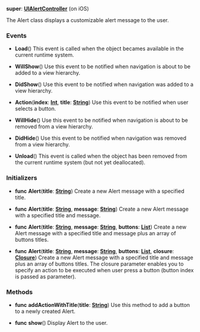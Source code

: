 **super**: **[UIAlertController](UIAlertController.md)** (on iOS)

The Alert class displays a customizable alert message to the user.

### Events

* **Load**()
This event is called when the object becames available in the current runtime system.

* **WillShow**()
Use this event to be notified when navigation is about to be added to a view hierarchy.

* **DidShow**()
Use this event to be notified when navigation was added to a view hierarchy.

* **Action**(**index**: **[Int](../gravity/types.md)**, **title**: **[String](../gravity/types.md)**)
Use this event to be notified when user selects a button.

* **WillHide**()
Use this event to be notified when navigation is about to be removed from a view hierarchy.

* **DidHide**()
Use this event to be notified when navigation was removed from a view hierarchy.

* **Unload**()
This event is called when the object has been removed from the current runtime system (but not yet deallocated).



### Initializers

* **func** **Alert**(**title**: **[String](../gravity/types.md)**)
Create a new Alert message with a specified title.

* **func** **Alert**(**title**: **[String](../gravity/types.md)**, **message**: **[String](../gravity/types.md)**)
Create a new Alert message with a specified title and message.

* **func** **Alert**(**title**: **[String](../gravity/types.md)**, **message**: **[String](../gravity/types.md)**, **buttons**: **[List](../gravity/lists.md)**)
Create a new Alert message with a specified title and message plus an array of buttons titles.

* **func** **Alert**(**title**: **[String](../gravity/types.md)**, **message**: **[String](../gravity/types.md)**, **buttons**: **[List](../gravity/lists.md)**, **closure**: **[Closure](../gravity/closures.md)**)
Create a new Alert message with a specified title and message plus an array of buttons titles. The closure parameter enables you to specify an action to be executed when user press a button (button index is passed as parameter).



### Methods

* **func** **addActionWithTitle**(**title**: **[String](../gravity/types.md)**)
Use this method to add a button to a newly created Alert.

* **func** **show**()
Display Alert to the user.





